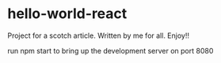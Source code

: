 # hello-world-react
Project for a scotch article. Written by me for all. Enjoy!!

run npm start to bring up the development server on port 8080

